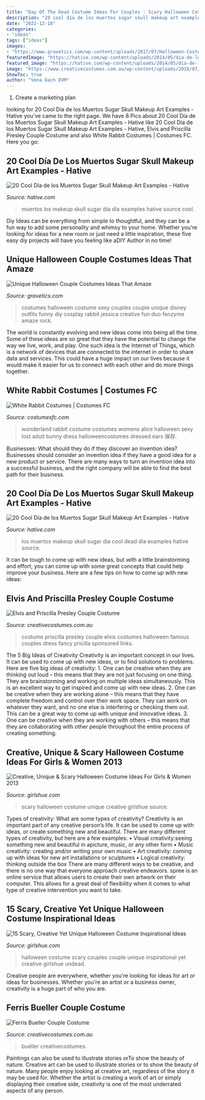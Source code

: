 ```yaml
---
title: "Day Of The Dead Costume Ideas For Couples : Scary Halloween Costume Unique Creative Girlshue Source"
description: "20 cool día de los muertos sugar skull makeup art examples"
date: "2022-12-18"
categories:
- "ideas"
tags: ["ideas"]
images:
- "https://www.gravetics.com/wp-content/uploads/2017/07/Halloween-Costumes-Ideas-2017.jpg"
featuredImage: "https://hative.com/wp-content/uploads/2014/05/dia-de-los-muertos/11-day-of-the-dead-make-up.jpg"
featured_image: "https://hative.com/wp-content/uploads/2014/05/dia-de-los-muertos/11-day-of-the-dead-make-up.jpg"
image: "https://www.creativecostumes.com.au/wp-content/uploads/2018/07/CC_April_18_037-768x1024.jpg"
ShowToc: true
author: "Vena Dach DVM"
---
```



1. Create a marketing plan 

	

		
looking for 20 Cool Día de los Muertos Sugar Skull Makeup Art Examples - Hative you've came to the right page. We have 8 Pics about 20 Cool Día de los Muertos Sugar Skull Makeup Art Examples - Hative like 20 Cool Día de los Muertos Sugar Skull Makeup Art Examples - Hative, Elvis and Priscilla Presley Couple Costume and also White Rabbit Costumes | Costumes FC. Here you go:
		
    
## 20 Cool Día De Los Muertos Sugar Skull Makeup Art Examples - Hative

<img loading=lazy src="https://hative.com/wp-content/uploads/2014/05/dia-de-los-muertos/2-dia-de-los-muertos-make-up.jpg" onerror="this.onerror=null;this.src='https://tse3.mm.bing.net/th?id=OIP.xXXAqKt8cqNl09OWX5-7FAHaLH&amp;pid=15.1';" alt="20 Cool Día de los Muertos Sugar Skull Makeup Art Examples - Hative">

_Source: hative.com_

>muertos los makeup skull sugar dia día examples hative source cool. 

	

Diy Ideas can be everything from simple to thoughtful, and they can be a fun way to add some personality and whimsy to your home. Whether you're looking for ideas for a new room or just need a little inspiration, these five easy diy projects will have you feeling like aDIY Author in no time!

    
## Unique Halloween Couple Costumes Ideas That Amaze

<img loading=lazy src="https://www.gravetics.com/wp-content/uploads/2017/07/Halloween-Costumes-Ideas-2017.jpg" onerror="this.onerror=null;this.src='https://tse4.mm.bing.net/th?id=OIP.nvYQ-l4Gzwj7OW3i01nHywHaLH&amp;pid=15.1';" alt="Unique Halloween Couple Costumes Ideas That Amaze">

_Source: gravetics.com_

>costumes halloween costume sexy couples couple unique disney outfits funny diy cosplay rabbit jessica creative fun duo fenzyme amaze rock. 

	

The world is constantly evolving and new ideas come into being all the time. Some of these ideas are so great that they have the potential to change the way we live, work, and play. One such idea is the Internet of Things, which is a network of devices that are connected to the internet in order to share data and services. This could have a huge impact on our lives because it would make it easier for us to connect with each other and do more things together.

    
## White Rabbit Costumes | Costumes FC

<img loading=lazy src="http://www.costumesfc.com/wp-content/uploads/2014/11/White-Rabbit-Costume-Ideas.jpg" onerror="this.onerror=null;this.src='https://tse3.mm.bing.net/th?id=OIP.4ILMM_TkNbbdKd0MD6xF_gHaKl&amp;pid=15.1';" alt="White Rabbit Costumes | Costumes FC">

_Source: costumesfc.com_

>wonderland rabbit costume costumes womens alice halloween sexy lost adult bunny dress halloweencostumes dressed ears 保存. 

	

Businesses: What should they do if they discover an invention idea?
Businesses should consider an invention idea if they have a good idea for a new product or service. There are many ways to turn an invention idea into a successful business, and the right company will be able to find the best path for their business.

    
## 20 Cool Día De Los Muertos Sugar Skull Makeup Art Examples - Hative

<img loading=lazy src="https://hative.com/wp-content/uploads/2014/05/dia-de-los-muertos/11-day-of-the-dead-make-up.jpg" onerror="this.onerror=null;this.src='https://tse3.mm.bing.net/th?id=OIP.RAcfF7n2-vRDyyR8OlxolQHaJ0&amp;pid=15.1';" alt="20 Cool Día de los Muertos Sugar Skull Makeup Art Examples - Hative">

_Source: hative.com_

>los muertos makeup skull sugar dia cool dead día examples hative source. 

	

It can be tough to come up with new ideas, but with a little brainstorming and effort, you can come up with some great concepts that could help improve your business. Here are a few tips on how to come up with new ideas: 

    
## Elvis And Priscilla Presley Couple Costume

<img loading=lazy src="https://www.creativecostumes.com.au/wp-content/uploads/2017/03/elvis-couple-510x680.jpg" onerror="this.onerror=null;this.src='https://tse1.mm.bing.net/th?id=OIP.xnfa0EzDFF-_2ruhGAC-jAHaJ4&amp;pid=15.1';" alt="Elvis and Priscilla Presley Couple Costume">

_Source: creativecostumes.com.au_

>costume priscilla presley couple elvis costumes halloween famous couples dress fancy pricilla sponsored links. 

	

The 5 Big Ideas of Creativity
Creativity is an important concept in our lives. It can be used to come up with new ideas, or to find solutions to problems. Here are five big ideas of creativity: 1. One can be creative when they are thinking out loud – this means that they are not just focusing on one thing. They are brainstorming and working on multiple ideas simultaneously. This is an excellent way to get inspired and come up with new ideas. 2. One can be creative when they are working alone – this means that they have complete freedom and control over their work space. They can work on whatever they want, and no one else is interfering or checking them out. This can be a great way to come up with unique and innovative ideas. 3. One can be creative when they are working with others – this means that they are collaborating with other people throughout the entire process of creating something.

    
## Creative, Unique &amp; Scary Halloween Costume Ideas For Girls &amp; Women 2013

<img loading=lazy src="https://www.girlshue.com/wp-content/uploads/2016/07/unnamed-file-2406.jpg" onerror="this.onerror=null;this.src='https://tse1.mm.bing.net/th?id=OIP.WMnUvBB2IrIu95bP7l05qgAAAA&amp;pid=15.1';" alt="Creative, Unique &amp; Scary Halloween Costume Ideas For Girls &amp; Women 2013">

_Source: girlshue.com_

>scary halloween costume unique creative girlshue source. 

	

Types of creativity: What are some types of creativity?
Creativity is an important part of any creative person’s life. It can be used to come up with ideas, or create something new and beautiful. There are many different types of creativity, but here are a few examples: 
• Visual creativity:seeing something new and beautiful in apicture, music, or any other form 
• Music creativity: creating and/or writing your own music 
• Art creativity: coming up with ideas for new art installations or sculptures 
• Logical creativity: thinking outside the box 
There are many different ways to be creative, and there is no one way that everyone approach creative endeavors. spree is an online service that allows users to create their own artwork on their computer. This allows for a great deal of flexibility when it comes to what type of creative intervention you want to take.

    
## 15 Scary, Creative Yet Unique Halloween Costume Inspirational Ideas

<img loading=lazy src="http://www.girlshue.com/wp-content/uploads/2016/07/unnamed-file-3228.jpg" onerror="this.onerror=null;this.src='https://tse4.mm.bing.net/th?id=OIP.LHyanzV2qYcHzfRHpX83SwHaKW&amp;pid=15.1';" alt="15 Scary, Creative Yet Unique Halloween Costume Inspirational Ideas">

_Source: girlshue.com_

>halloween costume scary couples couple unique inspirational yet creative girlshue undead. 

	

Creative people are everywhere, whether you're looking for ideas for art or ideas for businesses. Whether you're an artist or a business owner, creativity is a huge part of who you are.

    
## Ferris Bueller Couple Costume

<img loading=lazy src="https://www.creativecostumes.com.au/wp-content/uploads/2018/07/CC_April_18_037-768x1024.jpg" onerror="this.onerror=null;this.src='https://tse3.mm.bing.net/th?id=OIP.DMAm-1rpkAKZgEn5iSZ2SwHaJ4&amp;pid=15.1';" alt="Ferris Bueller Couple Costume">

_Source: creativecostumes.com.au_

>bueller creativecostumes. 

	

Paintings can also be used to illustrate stories orTo show the beauty of nature.
Creative art can be used to illustrate stories or to show the beauty of nature. Many people enjoy looking at creative art, regardless of the story it may be used for. Whether the artist is creating a work of art or simply displaying their creative side, creativity is one of the most underrated aspects of any person.

